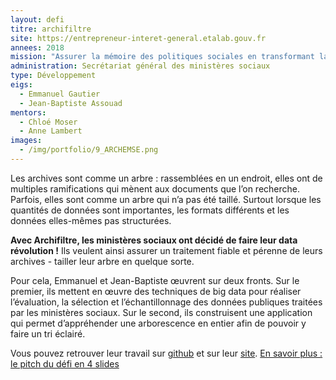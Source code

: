 ```yaml
---
layout: defi
titre: archifiltre
site: https://entrepreneur-interet-general.etalab.gouv.fr
annees: 2018
mission: "Assurer la mémoire des politiques sociales en transformant la gestion des archives"
administration: Secrétariat général des ministères sociaux
type: Développement
eigs:
  - Emmanuel Gautier
  - Jean-Baptiste Assouad
mentors: 
  - Chloé Moser
  - Anne Lambert
images:
  - /img/portfolio/9_ARCHEMSE.png
---
```


Les archives sont comme un arbre : rassemblées en un endroit, elles
ont de multiples ramifications qui mènent aux documents que l’on
recherche. Parfois, elles sont comme un arbre qui n’a pas été
taillé. Surtout lorsque les quantités de données sont importantes, les
formats différents et les données elles-mêmes pas structurées.

**Avec Archifiltre, les ministères sociaux ont décidé de faire leur data
révolution !** Ils veulent ainsi assurer un traitement fiable et pérenne
de leurs archives - tailler leur arbre en quelque sorte.

Pour cela, Emmanuel et Jean-Baptiste œuvrent sur deux fronts. Sur le
premier, ils mettent en œuvre des techniques de big data pour réaliser
l’évaluation, la sélection et l’échantillonnage des données publiques
traitées par les ministères sociaux. Sur le second, ils construisent
une application qui permet d’appréhender une arborescence en entier
afin de pouvoir y faire un tri éclairé.

Vous pouvez retrouver leur travail sur [github](https://github.com/jeanbaptisteassouad/cheapExp) et sur leur [site](http://archifiltre.com/).
[En savoir plus : le pitch du défi en 4 slides](https://www.slideshare.net/secret/5n0tdCSCops9Zw)
